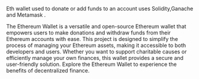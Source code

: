 Eth wallet used to donate or add funds to an account uses Solidity,Ganache and Metamask .

The Ethereum Wallet is a versatile and open-source Ethereum wallet that empowers users to make donations and withdraw funds from their Ethereum accounts with ease. This project is designed to simplify the process of managing your Ethereum assets, making it accessible to both developers and users. Whether you want to support charitable causes or efficiently manage your own finances, this wallet provides a secure and user-friendly solution. Explore the Ethereum Wallet to experience the benefits of decentralized finance.

